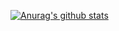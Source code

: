 [![Anurag's github stats](https://github-readme-stats.vercel.app/api?username=caofanCPU&show_icons=true&theme=radical)](https://github.com/anuraghazra/github-readme-stats)
